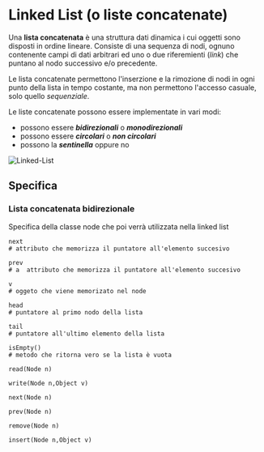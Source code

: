 # Linked List (o liste concatenate)

Una **lista concatenata** è una struttura dati dinamica i cui oggetti sono disposti in ordine lineare.
Consiste di una sequenza di nodi, ognuno contenente campi di dati arbitrari ed uno o due riferemienti
(*link*) che puntano al nodo successivo e/o precedente. 

Le lista concatenate permettono l'inserzione e la rimozione di nodi in ogni punto 
della lista in tempo costante, ma non permettono l'accesso casuale, solo quello *sequenziale*. 

Le liste concatenate possono essere implementate in vari modi: 

- possono essere ***bidirezionali*** o ***monodirezionali***
- possono essere ***circolari*** o ***non circolari***
- possono la ***sentinella*** oppure no 
 
![Linked-List](../../resources/imgs/liste-concatenate.png)

## Specifica

### Lista concatenata bidirezionale

Specifica della classe node che poi verrà utilizzata nella linked list
```text
next
# attributo che memorizza il puntatore all'elemento succesivo

prev
# a  attributo che memorizza il puntatore all'elemento succesivo

v
# oggeto che viene memorizato nel node

```

```text
head
# puntatore al primo nodo della lista

tail
# puntatore all'ultimo elemento della lista

isEmpty()
# metodo che ritorna vero se la lista è vuota

read(Node n)

write(Node n,Object v)

next(Node n)

prev(Node n)

remove(Node n)

insert(Node n,Object v)

```